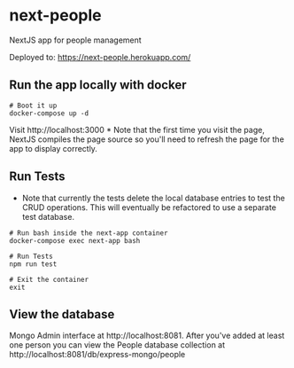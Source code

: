 # next-people
NextJS app for people management

Deployed to: https://next-people.herokuapp.com/

## Run the app locally with docker
```
# Boot it up
docker-compose up -d
```
Visit http://localhost:3000 * Note that the first time you visit the page, NextJS compiles the page source so you'll need to refresh the page for the app to display correctly.

## Run Tests
* Note that currently the tests delete the local database entries to test the CRUD operations. This will eventually be refactored to use a separate test database.
```
# Run bash inside the next-app container
docker-compose exec next-app bash

# Run Tests
npm run test

# Exit the container
exit
```

## View the database
Mongo Admin interface at http://localhost:8081. After you've added at least one person you can view the People database collection at http://localhost:8081/db/express-mongo/people
